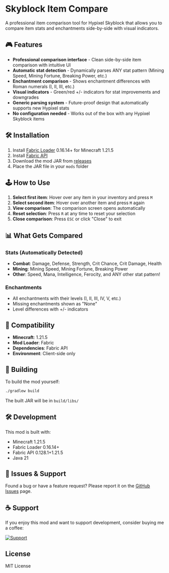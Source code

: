 # Skyblock Item Compare

A professional item comparison tool for Hypixel Skyblock that allows you to compare item stats and enchantments side-by-side with visual indicators.

## 🎮 Features

- **Professional comparison interface** - Clean side-by-side item comparison with intuitive UI
- **Automatic stat detection** - Dynamically parses ANY stat pattern (Mining Speed, Mining Fortune, Breaking Power, etc.)
- **Enchantment comparison** - Shows enchantment differences with Roman numerals (I, II, III, etc.)
- **Visual indicators** - Green/red +/- indicators for stat improvements and downgrades
- **Generic parsing system** - Future-proof design that automatically supports new Hypixel stats
- **No configuration needed** - Works out of the box with any Hypixel Skyblock items

## 🛠️ Installation

1. Install [Fabric Loader](https://fabricmc.net/use/) 0.16.14+ for Minecraft 1.21.5
2. Install [Fabric API](https://modrinth.com/mod/fabric-api)
3. Download the mod JAR from [releases](https://github.com/kr3mil/skyblock-item-compare/releases)
4. Place the JAR file in your `mods` folder

## 🕹️ How to Use

1. **Select first item**: Hover over any item in your inventory and press `M`
2. **Select second item**: Hover over another item and press `M` again
3. **View comparison**: The comparison screen opens automatically
4. **Reset selection**: Press `R` at any time to reset your selection
5. **Close comparison**: Press `ESC` or click "Close" to exit

## 📊 What Gets Compared

### Stats (Automatically Detected)
- **Combat**: Damage, Defense, Strength, Crit Chance, Crit Damage, Health
- **Mining**: Mining Speed, Mining Fortune, Breaking Power  
- **Other**: Speed, Mana, Intelligence, Ferocity, and ANY other stat pattern!

### Enchantments
- All enchantments with their levels (I, II, III, IV, V, etc.)
- Missing enchantments shown as "None"
- Level differences with +/- indicators

## 🎯 Compatibility

- **Minecraft**: 1.21.5
- **Mod Loader**: Fabric  
- **Dependencies**: Fabric API
- **Environment**: Client-side only

## 🔧 Building

To build the mod yourself:

```bash
./gradlew build
```

The built JAR will be in `build/libs/`

## 🛠️ Development

This mod is built with:
- Minecraft 1.21.5
- Fabric Loader 0.16.14+
- Fabric API 0.128.1+1.21.5
- Java 21

## 🐛 Issues & Support

Found a bug or have a feature request? Please report it on the [GitHub Issues](https://github.com/kr3mil/skyblock-item-compare/issues) page.

## ☕ Support

If you enjoy this mod and want to support development, consider buying me a coffee:

[![Support](https://img.shields.io/badge/Support-Buy%20Me%20a%20Coffee-orange)](https://coff.ee/kr3mil)

## License

MIT License
